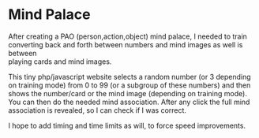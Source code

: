 Mind Palace
===========

After creating a PAO (person,action,object) mind palace, I needed to train  
converting back and forth between numbers and mind images as well is between  
playing cards and mind images.

This tiny php/javascript website selects a random number (or 3 depending on
training mode) from 0 to 99 (or a subgroup of these numbers) and then shows 
the number/card or the mind image (depending on training mode). You can then
do the needed mind association. After any click the full mind association 
is revealed, so I can check if I was correct.

I hope to add timing and time limits as will, to force speed improvements.
